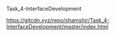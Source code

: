 Task_4-InterfaceDevelopment

https://gitcdn.xyz/repo/shamshir/Task_4-InterfaceDevelopment/master/index.html